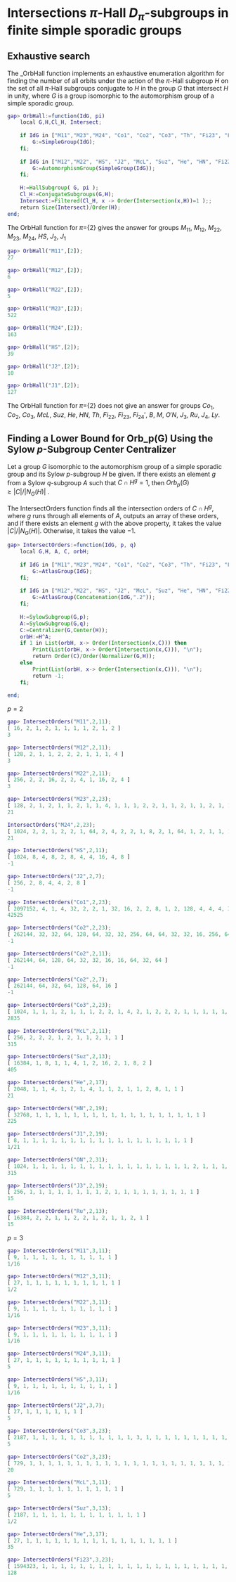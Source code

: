 # Intersections $\pi$-Hall $D_\pi$-subgroups in finite simple sporadic groups


## Exhaustive search

The _OrbHall function implements an exhaustive enumeration algorithm for finding the number of all orbits under the action of the $\pi$-Hall subgroup $H$ on the set of all $\pi$-Hall subgroups conjugate to $H$ in the group $G$ that intersect $H$ in unity, where $G$ is a group isomorphic to the automorphism group of a simple sporadic group.


```gap
gap> OrbHall:=function(IdG, pi)
	local G,H,Cl_H, Intersect;
	
	if IdG in ["M11","M23","M24", "Co1", "Co2", "Co3", "Th", "Fi23", "Fi24", "B", "M", "J1",  "Ru", "J4", "Ly", "B", "M"] then
		G:=SimpleGroup(IdG);
	fi;
	
	if IdG in ["M12","M22",	"HS", "J2", "McL", "Suz", "He", "HN", "Fi22",  "ON", "J3"] then
		G:=AutomorphismGroup(SimpleGroup(IdG));
	fi;
	
	H:=HallSubgroup( G, pi );
	Cl_H:=ConjugateSubgroups(G,H);
	Intersect:=Filtered(Cl_H, x -> Order(Intersection(x,H))=1 );;
	return Size(Intersect)/Order(H);
end;
```

The OrbHall function for $\pi=${2} gives the answer for groups $M_{11}$, $M_{12}$, $M_{22}$, $M_{23}$, $M_{24}$, $HS$, $J_{2}$, $J_1$
```gap
gap> OrbHall("M11",[2]);
27
```

```gap
gap> OrbHall("M12",[2]);
6
```
```gap
gap> OrbHall("M22",[2]);
5
```
```gap
gap> OrbHall("M23",[2]);
522
```

```gap
gap> OrbHall("M24",[2]);
163
```
```gap
gap> OrbHall("HS",[2]);
39
```
```gap
gap> OrbHall("J2",[2]);
10
```

```gap
gap> OrbHall("J1",[2]);
127
```



The OrbHall function for $\pi=${2} does not give an answer for groups $Co_1$, $Co_2$, $Co_3$, $McL$, $Suz$, $He$, $HN$, $Th$,	$Fi_{22}$, $Fi_{23}$, $Fi_{24}'$, $B$, $M$, $O'N$, $J_3$, $Ru$, $J_4$, $Ly$. 


## Finding a Lower Bound for Orb_p(G) Using the Sylow $p$-Subgroup Center Centralizer

Let a group $G$ isomorphic to the automorphism group of a simple sporadic group and its Sylow $p$-subgroup $H$ be given. If there exists an element $g$ from a Sylow $q$-subgroup $A$ such that $C\cap H^g=1$, then $Orb_p(G)\ge |C|/|N_G(H)|$ .

The IntersectOrders function finds all the intersection orders of $C\cap H^g$, where $g$ runs through all elements of $A$, outputs an array of these orders, and if there exists an element $g$ with the above property, it takes the value $|C |/|N_G(H)|$. Otherwise, it takes the value $-1$.  

```gap
gap> IntersectOrders:=function(IdG, p, q)
	local G,H, A, C, orbH;
	
	if IdG in ["M11","M23","M24", "Co1", "Co2", "Co3", "Th", "Fi23", "Fi24", "B", "M", "J1",  "Ru", "J4", "Ly", "B", "M"] then
		G:=AtlasGroup(IdG);
	fi;
	
	if IdG in ["M12","M22",	"HS", "J2", "McL", "Suz", "He", "HN", "Fi22",  "ON", "J3"] then
		G:=AtlasGroup(Concatenation(IdG,".2"));
	fi;
	
	H:=SylowSubgroup(G,p);
	A:=SylowSubgroup(G,q);
	C:=Centralizer(G,Center(H));
	orbH:=H^A;
	if 1 in List(orbH, x-> Order(Intersection(x,C))) then 
		Print(List(orbH, x-> Order(Intersection(x,C))), "\n");
		return Order(C)/Order(Normalizer(G,H));
	else
		Print(List(orbH, x-> Order(Intersection(x,C))), "\n");
		return -1;
	fi;
	
end;
```

$p=2$

```gap
gap> IntersectOrders("M11",2,11);
[ 16, 2, 1, 2, 1, 1, 1, 1, 2, 1, 2 ]
3
```

```gap
gap> IntersectOrders("M12",2,11);
[ 128, 2, 1, 1, 2, 2, 2, 1, 1, 1, 4 ]
3
```

```gap
gap> IntersectOrders("M22",2,11);
[ 256, 2, 2, 16, 2, 2, 4, 1, 16, 2, 4 ]
3
```

```gap
gap> IntersectOrders("M23",2,23);
[ 128, 2, 1, 2, 1, 1, 2, 1, 1, 4, 1, 1, 1, 2, 2, 1, 1, 2, 1, 1, 2, 1, 1 ]
21
```

```gap
IntersectOrders("M24",2,23);
[ 1024, 2, 2, 1, 2, 2, 1, 64, 2, 4, 2, 2, 1, 8, 2, 1, 64, 1, 2, 1, 1, 1, 4 ]
21
```

```gap
gap> IntersectOrders("HS",2,11);
[ 1024, 8, 4, 8, 2, 8, 4, 4, 16, 4, 8 ]
-1
```

```gap
gap> IntersectOrders("J2",2,7);
[ 256, 2, 8, 4, 4, 2, 8 ]
-1
```

```gap
gap> IntersectOrders("Co1",2,23);
[ 2097152, 4, 1, 4, 32, 2, 2, 1, 32, 16, 2, 2, 8, 1, 2, 128, 4, 4, 4, 32, 4, 1, 4 ]
42525
```

```gap
gap> IntersectOrders("Co2",2,23);
[ 262144, 32, 32, 64, 128, 64, 32, 32, 256, 64, 64, 32, 32, 16, 256, 64, 64, 256, 32, 64, 64, 16, 32 ]
-1
```

```gap
gap> IntersectOrders("Co2",2,11);
[ 262144, 64, 128, 64, 32, 32, 16, 16, 64, 32, 64 ]
-1
```

```gap
gap> IntersectOrders("Co2",2,7);
[ 262144, 64, 32, 64, 128, 64, 16 ]
-1
```

```gap
gap> IntersectOrders("Co3",2,23);
[ 1024, 1, 1, 1, 2, 1, 1, 1, 2, 2, 1, 4, 2, 1, 2, 2, 2, 1, 1, 1, 1, 1, 2 ]
2835
```

```gap
gap> IntersectOrders("McL",2,11);
[ 256, 2, 2, 2, 1, 2, 1, 1, 2, 1, 1 ]
315
```

```gap
gap> IntersectOrders("Suz",2,13);
[ 16384, 1, 8, 1, 1, 4, 1, 2, 16, 2, 1, 8, 2 ]
405
```

```gap
gap> IntersectOrders("He",2,17);
[ 2048, 1, 1, 4, 1, 2, 1, 4, 1, 1, 2, 1, 1, 2, 8, 1, 1 ]
21
```

```gap
gap> IntersectOrders("HN",2,19);
[ 32768, 1, 1, 1, 1, 1, 1, 1, 1, 1, 1, 1, 1, 1, 1, 1, 1, 1, 1 ]
225
```

```gap
gap> IntersectOrders("J1",2,19);
[ 8, 1, 1, 1, 1, 1, 1, 1, 1, 1, 1, 1, 1, 1, 1, 1, 1, 1, 1 ]
1/21

```

```gap
gap> IntersectOrders("ON",2,31);
[ 1024, 1, 1, 1, 1, 1, 1, 1, 1, 1, 1, 1, 1, 1, 1, 1, 1, 1, 2, 1, 1, 1, 1, 1, 1, 1, 1, 1, 1, 1, 1 ]
315
```
```gap
gap> IntersectOrders("J3",2,19);
[ 256, 1, 1, 1, 1, 1, 1, 1, 1, 2, 1, 1, 1, 1, 1, 1, 1, 1, 1 ]
15
```
```gap
gap> IntersectOrders("Ru",2,13);
[ 16384, 2, 2, 1, 1, 2, 2, 1, 2, 1, 1, 2, 1 ]
15
```

$p=3$

```gap
gap> IntersectOrders("M11",3,11);
[ 9, 1, 1, 1, 1, 1, 1, 1, 1, 1, 1 ]
1/16
```

```gap
gap> IntersectOrders("M12",3,11);
[ 27, 1, 1, 1, 1, 1, 1, 1, 1, 1, 1 ]
1/2
```

```gap
gap> IntersectOrders("M22",3,11);
[ 9, 1, 1, 1, 1, 1, 1, 1, 1, 1, 1 ]
1/16
```

```gap
gap> IntersectOrders("M23",3,11);
[ 9, 1, 1, 1, 1, 1, 1, 1, 1, 1, 1 ]
1/16
```

```gap
gap> IntersectOrders("M24",3,11);
[ 27, 1, 1, 1, 1, 1, 1, 1, 1, 1, 1 ]
5
```

```gap
gap> IntersectOrders("HS",3,11);
[ 9, 1, 1, 1, 1, 1, 1, 1, 1, 1, 1 ]
1/16
```

```gap
gap> IntersectOrders("J2",3,7);
[ 27, 1, 1, 1, 1, 1, 1 ]
5
```

```gap
gap> IntersectOrders("Co3",3,23);
[ 2187, 1, 1, 1, 1, 1, 1, 1, 1, 1, 1, 1, 3, 1, 1, 1, 1, 1, 1, 1, 1, 1, 1 ]
5
```
```gap
gap> IntersectOrders("Co2",3,23);
[ 729, 1, 1, 1, 1, 1, 1, 1, 1, 1, 1, 1, 1, 1, 1, 1, 1, 1, 1, 1, 1, 1, 1 ]
20
```

```gap
gap> IntersectOrders("McL",3,11);
[ 729, 1, 1, 1, 1, 1, 1, 1, 1, 1, 1 ]
5
```

```gap
gap> IntersectOrders("Suz",3,13);
[ 2187, 1, 1, 1, 1, 1, 1, 1, 1, 1, 1, 1, 1 ]
1/2
```

```gap
gap> IntersectOrders("He",3,17);
[ 27, 1, 1, 1, 1, 1, 1, 1, 1, 1, 1, 1, 1, 1, 1, 1, 1 ]
35

```


```gap
gap> IntersectOrders("Fi23",3,23);
[ 1594323, 1, 1, 1, 1, 1, 1, 1, 1, 1, 1, 1, 1, 1, 1, 1, 1, 1, 1, 1, 1, 1, 1 ]
128
```


